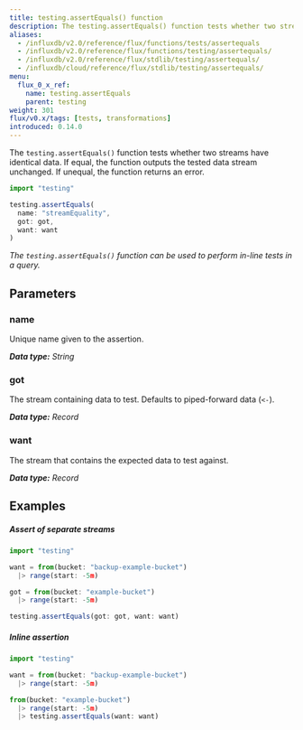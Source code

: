 ```yaml
---
title: testing.assertEquals() function
description: The testing.assertEquals() function tests whether two streams have identical data.
aliases:
  - /influxdb/v2.0/reference/flux/functions/tests/assertequals
  - /influxdb/v2.0/reference/flux/functions/testing/assertequals/
  - /influxdb/v2.0/reference/flux/stdlib/testing/assertequals/
  - /influxdb/cloud/reference/flux/stdlib/testing/assertequals/
menu:
  flux_0_x_ref:
    name: testing.assertEquals
    parent: testing
weight: 301
flux/v0.x/tags: [tests, transformations]
introduced: 0.14.0
---
```


The `testing.assertEquals()` function tests whether two streams have identical data.
If equal, the function outputs the tested data stream unchanged.
If unequal, the function returns an error.

```js
import "testing"

testing.assertEquals(
  name: "streamEquality",
  got: got,
  want: want
)
```

_The `testing.assertEquals()` function can be used to perform in-line tests in a query._

## Parameters

### name
Unique name given to the assertion.

_**Data type:** String_

### got
The stream containing data to test.
Defaults to piped-forward data (`<-`).

_**Data type:** Record_

### want
The stream that contains the expected data to test against.

_**Data type:** Record_


## Examples

##### Assert of separate streams
```js
import "testing"

want = from(bucket: "backup-example-bucket")
  |> range(start: -5m)

got = from(bucket: "example-bucket")
  |> range(start: -5m)

testing.assertEquals(got: got, want: want)
```

##### Inline assertion
```js
import "testing"

want = from(bucket: "backup-example-bucket")
  |> range(start: -5m)

from(bucket: "example-bucket")
  |> range(start: -5m)
  |> testing.assertEquals(want: want)
```

